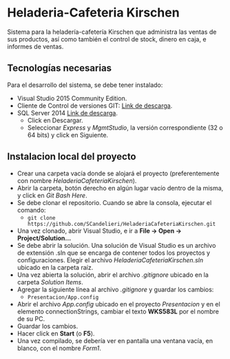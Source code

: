 # Heladeria-Cafeteria Kirschen

Sistema para la heladería-cafetería Kirschen que administra las ventas de sus productos, así como también el control de stock, dinero en caja, e informes de ventas.

## Tecnologías necesarias

Para el desarrollo del sistema, se debe tener instalado:
  + Visual Studio 2015 Community Edition.
  + Cliente de Control de versiones GIT: [Link de descarga](https://git-scm.com/download/win).
  + SQL Server 2014 [Link de descarga](https://www.microsoft.com/en-US/download/details.aspx?id=42299).
    + Click en Descargar.
    + Seleccionar *Express* y *MgmtStudio*, la versión correspondiente (32 o 64 bits) y click en Siguiente.

## Instalacion local del proyecto
  + Crear una carpeta vacía donde se alojará el proyecto (preferentemente con nombre *HeladeriaCafeteriaKirschen*).
  + Abrir la carpeta, botón derecho en algún lugar vacío dentro de la misma, y click en *Git Bash Here*.
  + Se debe clonar el repositorio. Cuando se abre la consola, ejecutar el comando:
    + ``` git clone https://github.com/SCandelieri/HeladeriaCafeteriaKirschen.git ```
  + Una vez clonado, abrir Visual Studio, e ir a **File -> Open -> Project/Solution...**
  + Se debe abrir la solución. Una solución de Visual Studio es un archivo de extensión .sln que se encarga de contener todos los proyectos y configuraciones. Elegir el archivo *HeladeriaCafeteriaKirschen.sln* ubicado en la carpeta raíz.
  + Una vez abierta la solución, abrir el archivo *.gitignore* ubicado en la carpeta *Solution Items*.
  + Agregar la siguiente línea al archivo *.gitignore* y guardar los cambios:
    + ``` Presentacion/App.config ```
  + Abrir el archivo *App.config* ubicado en el proyecto *Presentacion* y en el elemento connectionStrings, cambiar el texto **WKS583L** por el nombre de su PC.
  + Guardar los cambios.
  + Hacer click en **Start** (o **F5**).
  + Una vez compilado, se debería ver en pantalla una ventana vacía, en blanco, con el nombre *Form1*.
